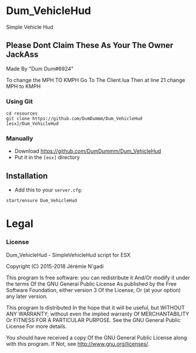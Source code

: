 # Dum_VehicleHud

Simple Vehicle Hud 


## Please Dont Claim These As Your The Owner JackAss

Made By "Dum Dum#6924"

To change the MPH TO KMPH Go To The Client.lua Then at line 21 change MPH to KMPH

### Using Git
```
cd resources
git clone https://github.com/DumDummm/Dum_VehicleHud [esx]/Dum_VehicleHud
```

### Manually
- Download https://github.com/DumDummm/Dum_VehicleHud
- Put it in the `[esx]` directory

## Installation
- Add this to your `server.cfg`:

```
start/ensure Dum_VehicleHud
```
# Legal
### License
Dum_VehicleHud - SimpleVehicleHud script for ESX

Copyright (C) 2015-2018 Jérémie N'gadi

This program Is free software: you can redistribute it And/Or modify it under the terms Of the GNU General Public License As published by the Free Software Foundation, either version 3 Of the License, Or (at your option) any later version.

This program Is distributed In the hope that it will be useful, but WITHOUT ANY WARRANTY; without even the implied warranty Of MERCHANTABILITY Or FITNESS FOR A PARTICULAR PURPOSE. See the GNU General Public License For more details.

You should have received a copy Of the GNU General Public License along with this program. If Not, see http://www.gnu.org/licenses/.
